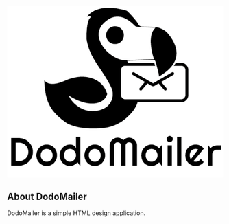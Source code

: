 <p align="center">
<img src="./resources/logo.png"/>
</p>

## About DodoMailer
 
DodoMailer is a simple HTML design application.